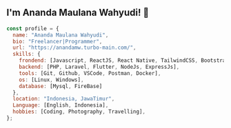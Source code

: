 <!--
**hidaytrahman/hidaytrahman** is a ✨ _special_ ✨ repository because its `README.md` (this file) appears on your GitHub profile.

Here are some ideas to get you started:

- 🔭 I’m currently working on ...
- 🌱 I’m currently learning ...
- 👯 I’m looking to collaborate on ...
- 🤔 I’m looking for help with ...
- 💬 Ask me about ...
- 📫 How to reach me: ...
- 😄 Pronouns: ...
- ⚡ Fun fact: ...
-->

<h2>I'm Ananda Maulana Wahyudi! 👋</h2>

```js
const profile = {
  name: "Ananda Maulana Wahyudi",
  bio: "Freelancer|Programmer",
  url: "https://anandamw.turbo-main.com/",
  skills: {
    frondend: [Javascript, ReactJS, React Native, TailwindCSS, Bootstrap],
    backend: [PHP, Laravel, Flutter, NodeJs, ExpressJs],
    tools: [Git, Github, VSCode, Postman, Docker],
    os: [Linux, Windows],
    database: [Mysql, FireBase]
  },
  location: "Indonesia, JawaTimur",
  Language: [English, Indonesia],
  hobbies: [Coding, Photography, Travelling],
};
```
